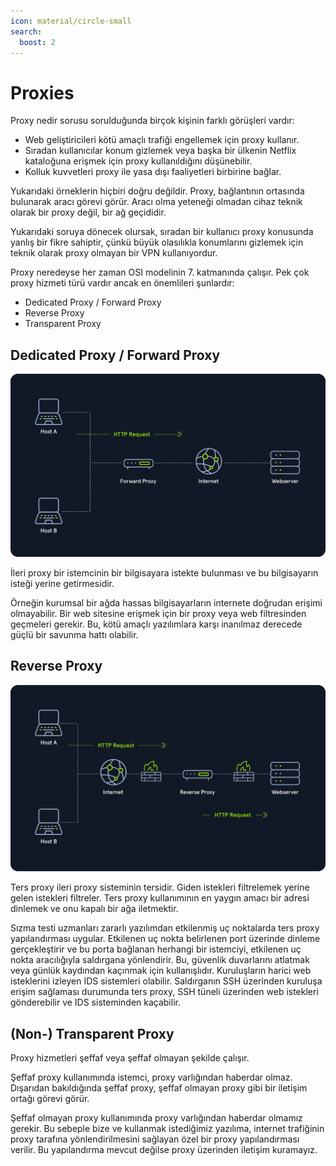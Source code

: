```yaml
---
icon: material/circle-small
search:
  boost: 2
---
```


# Proxies

Proxy nedir sorusu sorulduğunda birçok kişinin farklı görüşleri vardır:

* Web geliştiricileri kötü amaçlı trafiği engellemek için proxy kullanır.
* Sıradan kullanıcılar konum gizlemek veya başka bir ülkenin Netflix kataloğuna erişmek için proxy kullanıldığını düşünebilir.
* Kolluk kuvvetleri proxy ile yasa dışı faaliyetleri birbirine bağlar.

Yukarıdaki örneklerin hiçbiri doğru değildir. Proxy, bağlantının ortasında bulunarak aracı görevi görür. Aracı olma yeteneği olmadan cihaz teknik olarak bir proxy değil, bir ağ geçididir.

Yukarıdaki soruya dönecek olursak, sıradan bir kullanıcı proxy konusunda yanlış bir fikre sahiptir, çünkü büyük olasılıkla konumlarını gizlemek için teknik olarak proxy olmayan bir VPN kullanıyordur.

Proxy neredeyse her zaman OSI modelinin 7. katmanında çalışır. Pek çok proxy hizmeti türü vardır ancak en önemlileri şunlardır:

* Dedicated Proxy / Forward Proxy
* Reverse Proxy
* Transparent Proxy

## Dedicated Proxy / Forward Proxy

![](../assets/images/forward-proxy.png)

İleri proxy bir istemcinin bir bilgisayara istekte bulunması ve bu bilgisayarın isteği yerine getirmesidir.

Örneğin kurumsal bir ağda hassas bilgisayarların internete doğrudan erişimi olmayabilir. Bir web sitesine erişmek için bir proxy veya web filtresinden geçmeleri gerekir. Bu, kötü amaçlı yazılımlara karşı inanılmaz derecede güçlü bir savunma hattı olabilir.

## Reverse Proxy

![](../assets/images/reverse-proxy.png)

Ters proxy ileri proxy sisteminin tersidir. Giden istekleri filtrelemek yerine gelen istekleri filtreler. Ters proxy kullanımının en yaygın amacı bir adresi dinlemek ve onu kapalı bir ağa iletmektir.

Sızma testi uzmanları zararlı yazılımdan etkilenmiş uç noktalarda ters proxy yapılandırması uygular. Etkilenen uç nokta belirlenen port üzerinde dinleme gerçekleştirir ve bu porta bağlanan herhangi bir istemciyi, etkilenen uç nokta aracılığıyla saldırgana yönlendirir. Bu, güvenlik duvarlarını atlatmak veya günlük kaydından kaçınmak için kullanışlıdır. Kuruluşların harici web isteklerini izleyen IDS sistemleri olabilir. Saldırganın SSH üzerinden kuruluşa erişim sağlaması durumunda ters proxy, SSH tüneli üzerinden web istekleri gönderebilir ve IDS sisteminden kaçabilir.

## (Non-) Transparent Proxy

Proxy hizmetleri şeffaf veya şeffaf olmayan şekilde çalışır.

Şeffaf proxy kullanımında istemci, proxy varlığından haberdar olmaz. Dışarıdan bakıldığında şeffaf proxy, şeffaf olmayan proxy gibi bir iletişim ortağı görevi görür.

Şeffaf olmayan proxy kullanımında proxy varlığından haberdar olmamız gerekir. Bu sebeple bize ve kullanmak istediğimiz yazılıma, internet trafiğinin proxy tarafına yönlendirilmesini sağlayan özel bir proxy yapılandırması verilir. Bu yapılandırma mevcut değilse proxy üzerinden iletişim kuramayız.
